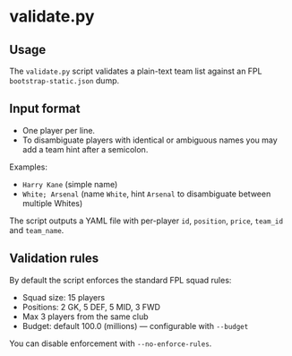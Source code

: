 # validate.py

## Usage

The `validate.py` script validates a plain-text team list against an FPL `bootstrap-static.json` dump.

## Input format

- One player per line.
- To disambiguate players with identical or ambiguous names you may add a team hint after a semicolon.

Examples:

- `Harry Kane` (simple name)
- `White; Arsenal` (name `White`, hint `Arsenal` to disambiguate between multiple Whites)

The script outputs a YAML file with per-player `id`, `position`, `price`, `team_id` and `team_name`.

## Validation rules

By default the script enforces the standard FPL squad rules:

- Squad size: 15 players
- Positions: 2 GK, 5 DEF, 5 MID, 3 FWD
- Max 3 players from the same club
- Budget: default 100.0 (millions) — configurable with `--budget`

You can disable enforcement with `--no-enforce-rules`.
